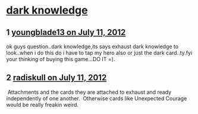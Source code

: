 # [dark knowledge](https://community.fantasyflightgames.com/topic/67358-dark-knowledge/)

## 1 [youngblade13 on July 11, 2012](https://community.fantasyflightgames.com/topic/67358-dark-knowledge/?do=findComment&comment=657140)

ok guys question..dark knowledge,its says exhaust dark knowledge to look..when i do this do i have to tap my hero also or just the dark card..ty.fyi your thinking of buying this game…DO IT =).

## 2 [radiskull on July 11, 2012](https://community.fantasyflightgames.com/topic/67358-dark-knowledge/?do=findComment&comment=657197)

 Attachments and the cards they are attached to exhaust and ready independently of one another.  Otherwise cards like Unexpected Courage would be really freakin weird.

